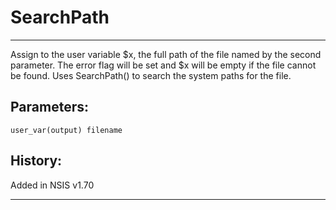 # SearchPath

---

Assign to the user variable $x, the full path of the file named by the second parameter. The error flag will be set and $x will be empty if the file cannot be found. Uses SearchPath() to search the system paths for the file.

## Parameters:

    user_var(output) filename

## History:

Added in NSIS v1.70

---
